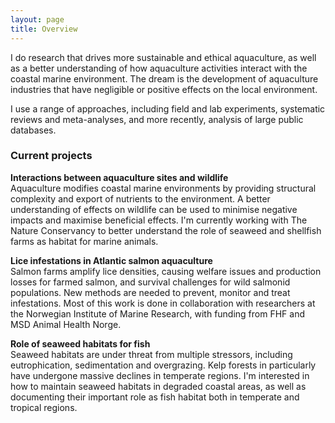 ```yaml
---
layout: page
title: Overview
---
```


I do research that drives more sustainable and ethical aquaculture, as well as a better understanding of how aquaculture activities 
interact with the coastal marine environment. The dream is the development of aquaculture industries that have negligible or positive effects on the local environment.  
  
I use a range of approaches, including field and lab experiments, systematic reviews and meta-analyses, and more recently, analysis of large public databases. 
  
### Current projects

**Interactions between aquaculture sites and wildlife**  
Aquaculture modifies coastal marine environments by providing structural complexity and export of nutrients to the environment. A better understanding of effects on wildlife can be used to minimise negative impacts and maximise beneficial effects. I'm currently working with The Nature Conservancy to better understand the role of seaweed and shellfish farms as habitat for marine animals.

**Lice infestations in Atlantic salmon aquaculture**  
Salmon farms amplify lice densities, causing welfare issues and production losses for farmed salmon, and survival challenges for wild salmonid populations. New methods are needed to prevent, monitor and treat infestations. Most of this work is done in collaboration with researchers at the Norwegian Institute of Marine Research, with funding from FHF and MSD Animal Health Norge.

**Role of seaweed habitats for fish**  
Seaweed habitats are under threat from multiple stressors, including eutrophication, sedimentation and overgrazing. Kelp forests in particularly have undergone massive declines in temperate regions. I'm interested in how to maintain seaweed habitats in degraded coastal areas, as well as documenting their important role as fish habitat both in temperate and tropical regions.

